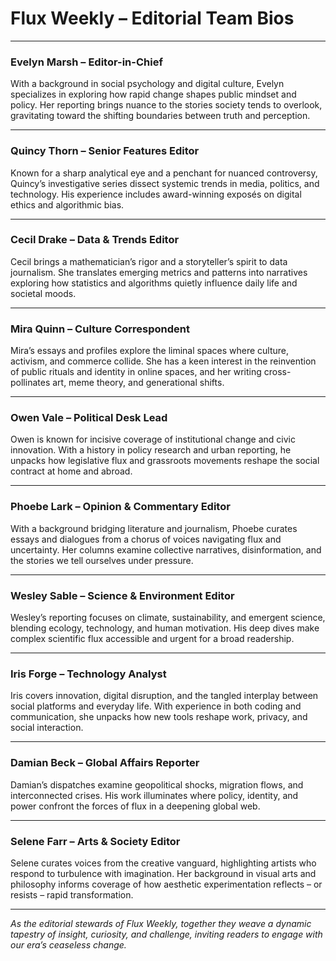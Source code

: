 # Flux Weekly – Editorial Team Bios

---

### **Evelyn Marsh – Editor-in-Chief**
With a background in social psychology and digital culture, Evelyn specializes in exploring how rapid change shapes public mindset and policy. Her reporting brings nuance to the stories society tends to overlook, gravitating toward the shifting boundaries between truth and perception.

---

### **Quincy Thorn – Senior Features Editor**
Known for a sharp analytical eye and a penchant for nuanced controversy, Quincy’s investigative series dissect systemic trends in media, politics, and technology. His experience includes award-winning exposés on digital ethics and algorithmic bias.

---

### **Cecil Drake – Data & Trends Editor**
Cecil brings a mathematician’s rigor and a storyteller’s spirit to data journalism. She translates emerging metrics and patterns into narratives exploring how statistics and algorithms quietly influence daily life and societal moods.

---

### **Mira Quinn – Culture Correspondent**
Mira’s essays and profiles explore the liminal spaces where culture, activism, and commerce collide. She has a keen interest in the reinvention of public rituals and identity in online spaces, and her writing cross-pollinates art, meme theory, and generational shifts.

---

### **Owen Vale – Political Desk Lead**
Owen is known for incisive coverage of institutional change and civic innovation. With a history in policy research and urban reporting, he unpacks how legislative flux and grassroots movements reshape the social contract at home and abroad.

---

### **Phoebe Lark – Opinion & Commentary Editor**
With a background bridging literature and journalism, Phoebe curates essays and dialogues from a chorus of voices navigating flux and uncertainty. Her columns examine collective narratives, disinformation, and the stories we tell ourselves under pressure.

---

### **Wesley Sable – Science & Environment Editor**
Wesley’s reporting focuses on climate, sustainability, and emergent science, blending ecology, technology, and human motivation. His deep dives make complex scientific flux accessible and urgent for a broad readership.

---

### **Iris Forge – Technology Analyst**
Iris covers innovation, digital disruption, and the tangled interplay between social platforms and everyday life. With experience in both coding and communication, she unpacks how new tools reshape work, privacy, and social interaction.

---

### **Damian Beck – Global Affairs Reporter**
Damian’s dispatches examine geopolitical shocks, migration flows, and interconnected crises. His work illuminates where policy, identity, and power confront the forces of flux in a deepening global web.

---

### **Selene Farr – Arts & Society Editor**
Selene curates voices from the creative vanguard, highlighting artists who respond to turbulence with imagination. Her background in visual arts and philosophy informs coverage of how aesthetic experimentation reflects – or resists – rapid transformation.

---

*As the editorial stewards of Flux Weekly, together they weave a dynamic tapestry of insight, curiosity, and challenge, inviting readers to engage with our era’s ceaseless change.*
